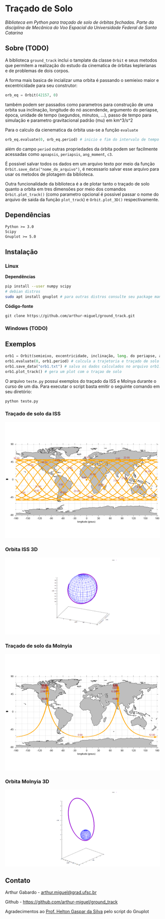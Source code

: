 # Traçado de Solo
*Biblioteca em Python para traçado de solo de órbitas fechadas. Parte da disciplina de Mecânica do Voo Espacial da Universidade Federal de Santa Catarina*

## Sobre (TODO)

A biblioteca `ground_track` inclui o tamplate da classe `Orbit` e seus metodos que permitem a realização do estudo da cinematica de órbitas keplerianas e de problemas de dois corpos.

A forma mais basica de incializar uma orbita é passando o semieixo maior e excentricidade para seu construtor:
```python
orb_eq = Orbit(42157, 0)
```
também podem ser passados como parametros para construção de uma orbita sua inclinação, longitude do nó ascendende, argumento do periapse, época, unidade de tempo (segundos, minutos, ...), passo de tempo para simulação e parametro gravitacional padrão (mu) em km^3/s^2

Para o calculo da cienematica da órbita usa-se a função `evaluate`
```python
orb_eq.evaluate(0, orb_eq.period) # inicio e fim do intervalo de tempo que se quer avaliar
```
além do campo `period` outras propriedades da órbita podem ser facilmente acessadas como `apoapsis`, `periapsis`, `ang_moment`, `c3`.

É possivel salvar todos os dados em um arquivo texto por meio da função `Orbit.save_data("nome_do_arquivo")`, é necessario salvar esse arquivo para usar os metodos de plotagem da biblioteca.

Outra funcionalidade da biblioteca é a de plotar tanto o traçado de solo quanto a orbita em tres dimensões por meio dos comandos `Orbit.plot_track()` (como parametro opcional é possivel passar o nome do arquivo de saida da função `plot_track`) e `Orbit.plot_3D()` respectivamente.

## Dependências
```
Python >= 3.0
Scipy
Gnuplot >= 5.0
```

## Instalação

### Linux

**Dependências**
```sh
pip install --user numpy scipy
# debian distros
sudo apt install gnuplot # para outras distros consulte seu package manager
```
**Código-fonte**
```
git clone https://github.com/arthur-miguel/ground_track.git
```

### Windows (TODO)

## Exemplos
```python
orb1 = Orbit(semieixo, excentricidade, inclinação, long. do periapse, arg. periapse) # veja arquivo gorundtrack.py para mais opções
orb1.evaluate(0, orb1.period) # calcula a trajetoria e traçado de solo da orb1 no tempo de um periodo
orb1.save_data("orb1.txt") # salva os dados calculados no arquivo orb1.txt
orb1.plot_track() # gera um plot com o traçao de solo
```
O arquivo `teste.py` possui exemplos do traçado da ISS e Molnya durante o curso de um dia. Para executar o script basta emitir o seguinte comando em seu diretório:

```
python teste.py
```
### Traçado de solo da ISS
![alt text](./examples/iss.png?raw=true)

### Orbita ISS 3D
![alt text](./examples/iss_3D.png?raw=true)

### Traçado de solo da Molnyia
![alt text](./examples/molnyia.png?raw=true)

### Orbita Molnyia 3D
![alt text](./examples/molnyia_3D.png?raw=true)

## Contato

Arthur Gabardo - <arthur.miguel@grad.ufsc.br>

Github - <https://github.com/arthur-miguel/ground_track>

Agradecimentos ao [Prof. Helton Gaspar da Silva](https://helton.paginas.ufsc.br/) pelo script do Gnuplot
